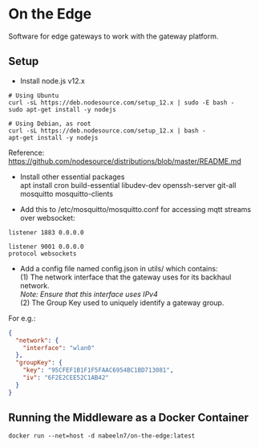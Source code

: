 # On the Edge
Software for edge gateways to work with the gateway platform.

## Setup
* Install node.js v12.x
```
# Using Ubuntu
curl -sL https://deb.nodesource.com/setup_12.x | sudo -E bash -
sudo apt-get install -y nodejs

# Using Debian, as root
curl -sL https://deb.nodesource.com/setup_12.x | bash -
apt-get install -y nodejs
```
Reference: https://github.com/nodesource/distributions/blob/master/README.md
* Install other essential packages  
    apt install cron build-essential libudev-dev openssh-server git-all mosquitto mosquitto-clients

* Add this to /etc/mosquitto/mosquitto.conf for accessing mqtt streams over websocket:
```
listener 1883 0.0.0.0 

listener 9001 0.0.0.0
protocol websockets
```
* Add a config file named config.json in utils/ which contains:  
(1) The network interface that the gateway uses for its backhaul network.  
*Note: Ensure that this interface uses IPv4*  
(2) The Group Key used to uniquely identify a gateway group.

For e.g.:
```json
{
  "network": {
    "interface": "wlan0"
  },
  "groupKey": {
    "key": "95CFEF1B1F1F5FAAC6954BC1BD713081",
    "iv": "6F2E2CEE52C1AB42"
  }
}
```

## Running the Middleware as a Docker Container
```
docker run --net=host -d nabeeln7/on-the-edge:latest
```